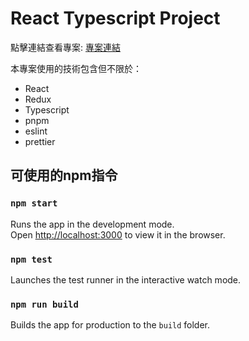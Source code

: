 # React Typescript Project

點擊連結查看專案:
[專案連結](https://faketwo.github.io/react-typescript/)

本專案使用的技術包含但不限於：
* React
* Redux
* Typescript
* pnpm
* eslint
* prettier

## 可使用的npm指令

### `npm start`

Runs the app in the development mode.\
Open [http://localhost:3000](http://localhost:3000) to view it in the browser.

### `npm test`

Launches the test runner in the interactive watch mode.

### `npm run build`

Builds the app for production to the `build` folder.
